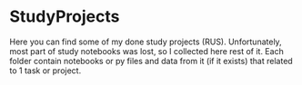 # StudyProjects
Here you can find some of my done study projects (RUS).
Unfortunately, most part of study notebooks was lost, so I collected here rest of it.
Each folder contain notebooks or py files and data from it (if it exists) that related to 1 task or project.
